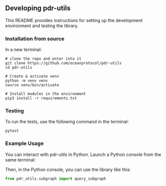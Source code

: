 
## Developing pdr-utils

This README provides instructions for setting up the development environment and testing the library.

### Installation from source

In a new terminal:

```console
# clone the repo and enter into it
git clone https://github.com/oceanprotocol/pdr-utils
cd pdr-utils

# Create & activate venv
python -m venv venv
source venv/bin/activate

# Install modules in the environment
pip3 install -r requirements.txt
```

### Testing

To run the tests, use the following command in the terminal:

```console
pytest
```

### Example Usage

You can interact with pdr-utils in Python. Launch a Python console from the same terminal:

Then, in the Python console, you can use the library like this:
```python
from pdr_utils.subgraph import query_subgraph
```